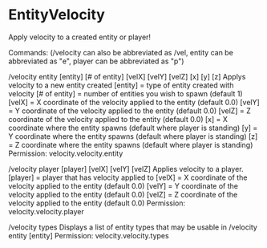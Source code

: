 EntityVelocity
==============

Apply velocity to a created entity or player!

Commands:
(/velocity can also be abbreviated as /vel, entity can be abbreviated as "e", player can be abbreviated as "p")
 
/velocity entity [entity] [# of entity] [velX] [velY] [velZ] [x] [y] [z]
Applys velocity to a new entity created
[entity] = type of entity created with velocity
[# of entity] = number of entities you wish to spawn (default 1)
[velX] = X coordinate of the velocity applied to the entity (default 0.0)
[velY] = Y coordinate of the velocity applied to the entity (default 0.0)
[velZ] = Z coordinate of the velocity applied to the entity (default 0.0)
[x] = X coordinate where the entity spawns (default where player is standing)
[y] = Y coordinate where the entity spawns (default where player is standing)
[z] = Z coordinate where the entity spawns (default where player is standing)
Permission: velocity.velocity.entity
 
/velocity player [player] [velX] [velY] [velZ]
Applies velocity to a player.
[player] = player that has velocity applied to
[velX] = X coordinate of the velocity applied to the entity (default 0.0)
[velY] = Y coordinate of the velocity applied to the entity (default 0.0)
[velZ] = Z coordinate of the velocity applied to the entity (default 0.0)
Permission: velocity.velocity.player
 
/velocity types
Displays a list of entity types that may be usable in /velocity entity [entity]
Permission: velocity.velocity.types
